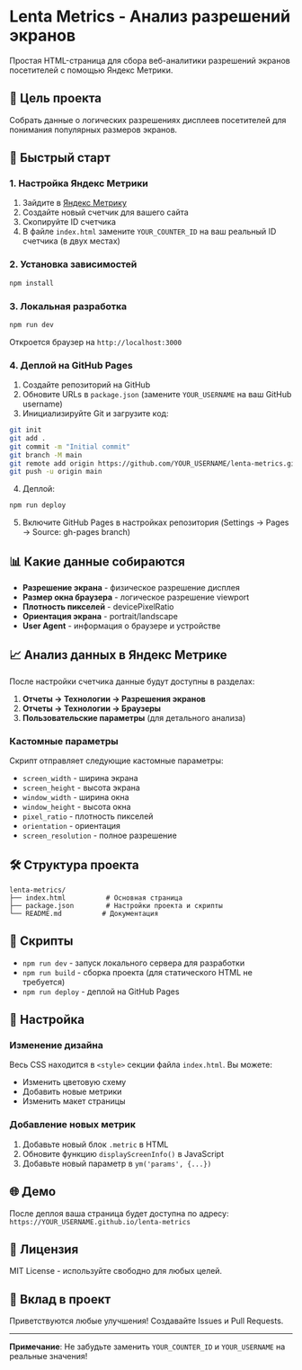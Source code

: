 # Lenta Metrics - Анализ разрешений экранов

Простая HTML-страница для сбора веб-аналитики разрешений экранов посетителей с помощью Яндекс Метрики.

## 🎯 Цель проекта

Собрать данные о логических разрешениях дисплеев посетителей для понимания популярных размеров экранов.

## 🚀 Быстрый старт

### 1. Настройка Яндекс Метрики

1. Зайдите в [Яндекс Метрику](https://metrica.yandex.ru/)
2. Создайте новый счетчик для вашего сайта
3. Скопируйте ID счетчика
4. В файле `index.html` замените `YOUR_COUNTER_ID` на ваш реальный ID счетчика (в двух местах)

### 2. Установка зависимостей

```bash
npm install
```

### 3. Локальная разработка

```bash
npm run dev
```

Откроется браузер на `http://localhost:3000`

### 4. Деплой на GitHub Pages

1. Создайте репозиторий на GitHub
2. Обновите URLs в `package.json` (замените `YOUR_USERNAME` на ваш GitHub username)
3. Инициализируйте Git и загрузите код:

```bash
git init
git add .
git commit -m "Initial commit"
git branch -M main
git remote add origin https://github.com/YOUR_USERNAME/lenta-metrics.git
git push -u origin main
```

4. Деплой:

```bash
npm run deploy
```

5. Включите GitHub Pages в настройках репозитория (Settings → Pages → Source: gh-pages branch)

## 📊 Какие данные собираются

- **Разрешение экрана** - физическое разрешение дисплея
- **Размер окна браузера** - логическое разрешение viewport
- **Плотность пикселей** - devicePixelRatio
- **Ориентация экрана** - portrait/landscape
- **User Agent** - информация о браузере и устройстве

## 📈 Анализ данных в Яндекс Метрике

После настройки счетчика данные будут доступны в разделах:

1. **Отчеты → Технологии → Разрешения экранов**
2. **Отчеты → Технологии → Браузеры**
3. **Пользовательские параметры** (для детального анализа)

### Кастомные параметры

Скрипт отправляет следующие кастомные параметры:
- `screen_width` - ширина экрана
- `screen_height` - высота экрана
- `window_width` - ширина окна
- `window_height` - высота окна
- `pixel_ratio` - плотность пикселей
- `orientation` - ориентация
- `screen_resolution` - полное разрешение

## 🛠 Структура проекта

```
lenta-metrics/
├── index.html          # Основная страница
├── package.json        # Настройки проекта и скрипты
└── README.md          # Документация
```

## 📝 Скрипты

- `npm run dev` - запуск локального сервера для разработки
- `npm run build` - сборка проекта (для статического HTML не требуется)
- `npm run deploy` - деплой на GitHub Pages

## 🔧 Настройка

### Изменение дизайна

Весь CSS находится в `<style>` секции файла `index.html`. Вы можете:
- Изменить цветовую схему
- Добавить новые метрики
- Изменить макет страницы

### Добавление новых метрик

1. Добавьте новый блок `.metric` в HTML
2. Обновите функцию `displayScreenInfo()` в JavaScript
3. Добавьте новый параметр в `ym('params', {...})`

## 🌐 Демо

После деплоя ваша страница будет доступна по адресу:
`https://YOUR_USERNAME.github.io/lenta-metrics`

## 📄 Лицензия

MIT License - используйте свободно для любых целей.

## 🤝 Вклад в проект

Приветствуются любые улучшения! Создавайте Issues и Pull Requests.

---

**Примечание**: Не забудьте заменить `YOUR_COUNTER_ID` и `YOUR_USERNAME` на реальные значения!